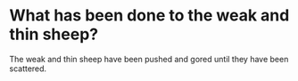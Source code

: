# What has been done to the weak and thin sheep?

The weak and thin sheep have been pushed and gored until they have been scattered.
